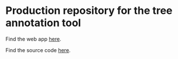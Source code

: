 # Production repository for the tree annotation tool

Find the web app [here](https://dcmlab.github.io/tree-annotation-app).

Find the source code [here](https://github.com/DCMLab/tree-annotation-code).

